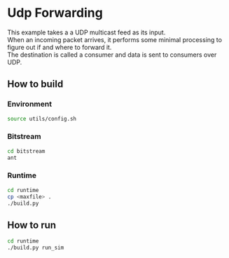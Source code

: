 # Udp Forwarding

This example takes a a UDP multicast feed as its input.  
When an incoming packet arrives, it performs some minimal processing to figure out if and where to forward it.  
The destination is called a consumer and data is sent to consumers over UDP.  
  
  


## How to build

### Environment

```bash
source utils/config.sh
```


### Bitstream

```bash
cd bitstream
ant
```


### Runtime

```bash
cd runtime
cp <maxfile> .
./build.py
````


## How to run

```bash
cd runtime
./build.py run_sim
```



